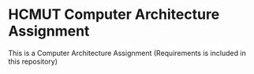 # HCMUT Computer Architecture Assignment
This is a Computer Architecture Assignment (Requirements is included in this repository)
